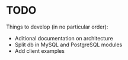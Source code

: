 # TODO

Things to develop (in no particular order):

  * Aditional documentation on architecture
  * Split db in MySQL and PostgreSQL modules
  * Add client examples
